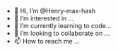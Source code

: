 - 👋 Hi, I’m @Henry-max-hash
- 👀 I’m interested in ...
- 🌱 I’m currently learning to code...
- 💞️ I’m looking to collaborate on ...
- 📫 How to reach me ...

<!---
Henry-max-hash/Henry-max-hash is a ✨ special ✨ repository because its `README.md` (this file) appears on your GitHub profile.
You can click the Preview link to take a look at your changes.
--->
